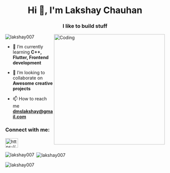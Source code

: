 
<h1 align="center">Hi 👋, I'm Lakshay Chauhan</h1>
<h3 align="center">I like to build stuff</h3>
<img align="right" alt="Coding" width="350" src="https://data.whicdn.com/images/309541334/original.gif">

<p align="left"> <img src="https://komarev.com/ghpvc/?username=lakshay007&label=Profile%20views&color=0e75b6&style=flat" alt="lakshay007" /> </p>



- 🌱 I’m currently learning **C++, Flutter, Frontend development**

- 👯 I’m looking to collaborate on **Awesome creative projects**

- 📫 How to reach me **dmslakshay@gmail.com**

<h3 align="left">Connect with me:</h3>
<p align="left">
<a href="https://www.linkedin.com/in/lakshay-chauhan-ba828b239/" target="blank"><img align="center" src="https://raw.githubusercontent.com/rahuldkjain/github-profile-readme-generator/master/src/images/icons/Social/linked-in-alt.svg" alt="https://www.linkedin.com/in/lakshay-chauhan-ba828b239/" height="30" width="40" /></a>
</p>

<p><img align="left" src="https://github-readme-stats.vercel.app/api/top-langs?username=lakshay007&show_icons=true&locale=en&layout=compact" alt="lakshay007" /></p>

<p>&nbsp;<img align="center" src="https://github-readme-stats.vercel.app/api?username=lakshay007&show_icons=true&locale=en" alt="lakshay007" /></p>

<p><img align="center" src="https://github-readme-streak-stats.herokuapp.com/?user=lakshay007&" alt="lakshay007" /></p>
